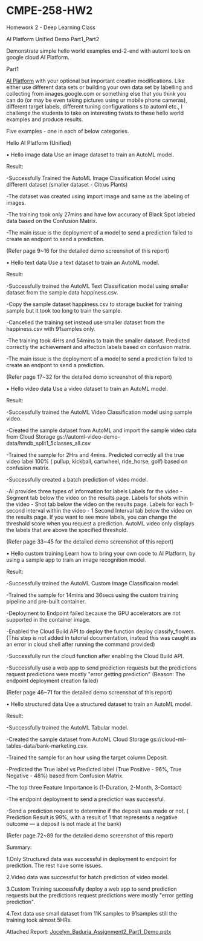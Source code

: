 # CMPE-258-HW2

Homework 2 - Deep Learning Class

AI Platform Unified Demo Part1_Part2 

Demonstrate simple hello world examples end-2-end with automl tools on google cloud AI Platform. 

Part1

[AI Platform](https://cloud.google.com/ai-platform-unified/docs/tutorials/) with your optional but important creative modifications.
Like either use different data sets or building your own data set by labelling and collecting from images.google.com or 
something else that you think you can do (or may be even taking pictures using ur mobile phone cameras), 
different target labels, different tuning configurations s to automl etc., 
I challenge the students to take on interesting twists to these hello world examples and produce results.

Five examples - one in each of below categories. 

Hello AI Platform (Unified)

•	Hello image data
  Use an image dataset to train an AutoML model.
  
  Result: 
  
  -Successfully Trained the AutoML Image Classification Model using different dataset (smaller dataset - Citrus Plants)
  
  -The dataset was created using import image and same as the labeling of images.
  
  -The training took only 27mins and have low accuracy of Black Spot labeled data based on the Confusion Matrix.
  
  -The main issue is the deployment of a model to send a prediction failed to create an endpont to send a prediction.
  
  (Refer page 9~16 for the detailed demo screenshot of this report)
 
•	Hello text data
  Use a text dataset to train an AutoML model.
  
  Result: 
  
  -Successfully trained the AutoML Text Classification model using smaller dataset from the sample data happiness.csv.
  
  -Copy the sample dataset happiness.csv to storage bucket for training sample but it took too long to train the sample.
  
  -Cancelled the training set instead use smaller dataset from the happiness.csv with 91samples only.
  
  -The training took 4Hrs and 54mins to train the smaller dataset. Predicted correctly the achievement and affection labels based on
  confusion matrix.
  
  -The main issue is the deployment of a model to send a prediction failed to create an endpont to send a prediction.
  
  (Refer page 17~32 for the detailed demo screenshot of this report)
  
•	Hello video data
  Use a video dataset to train an AutoML model.
  
  Result:
  
  -Successfully trained the AutoML Video Classification model using sample video.
  
  -Created the sample dataset from AutoML and import the sample video data from Cloud Storage gs://automl-video-demo-data/hmdb_split1_5classes_all.csv
  
  -Trained the sample for 2Hrs and 4mins. Predicted correctly all the true video label 100% ( pullup, kickball, cartwheel, ride_horse, golf) based on
  confusion matrix.
  
  -Successfully created a batch prediction of video model.
  
  -AI provides three types of information for labels
    Labels for the video - Segment tab below the video on the results page.
    Labels for shots within the video - Shot tab below the video on the results page.
    Labels for each 1-second interval within the video - 1 Second Interval tab below the video on the results page.
    If you want to see more labels, you can change the threshold score when you request a prediction. 
    AutoML video only displays the labels that are above the specified threshold.
    
   (Refer page 33~45 for the detailed demo screenshot of this report)
  
•	Hello custom training
  Learn how to bring your own code to AI Platform, by using a sample app to train an image recognition model.
  
  Result:
  
  -Successfully trained the AutoML Custom Image Classificaion model.
  
  -Trained the sample for 14mins and 36secs using the custom training pipeline and pre-built container.
  
  -Deployment to Endpoint failed because the GPU accelerators are not supported in the container image.
  
  -Enabled the Cloud Build API to deploy the function deploy classify_flowers.
   (This step is not added in tutorial documentation, instead this was caught as an error in cloud shell after running the command provided)
   
  -Successfully run the cloud function after enabling the Cloud Build API.
  
  -Successfully use a web app to send prediction requests but the predictions request predictions were mostly "error getting prediction"
   (Reason: The endpoint deployment creation failed)
   
   (Refer page 46~71 for the detailed demo screenshot of this report)
  
•	Hello structured data
  Use a structured dataset to train an AutoML model.
  
  Result:
  
  -Successfully trained the AutoML Tabular model.
  
  -Created the sample dataset from AutoML Cloud Storage gs://cloud-ml-tables-data/bank-marketing.csv.
  
  -Trained the sample for an hour using the target column Deposit.
  
  -Predicted the True label vs Predicted label (True Positive - 96%, True Negative - 48%) based from Confusion Matrix.
  
  -The top three Feature Importance is (1-Duration, 2-Month, 3-Contact)
  
  -The endpoint deployment to send a prediction was successful.
  
  -Send a prediction request to determine if the deposit was made or not.
   ( Prediction Result is 99%, with a result of 1 that represents a negative outcome — a deposit is not made at the bank)
   
   (Refer page 72~89 for the detailed demo screenshot of this report)
  
  Summary:
  
  1.Only Structured data was successful in deployment to endpoint for prediction. The rest have some issues.
  
  2.Video data was successful for batch prediction of video model.
  
  3.Custom Training successfully deploy a web app to send prediction requests but the predictions request predictions were mostly "error getting prediction".
  
  4.Text data use small dataset from 11K samples to 91samples still the training took almost 5HRs.
  
  Attached Report:
  [Jocelyn_Baduria_Assignment2_Part1_Demo.pptx](https://github.com/jocelynbaduria/Assignment_2-part1_assignment_2_part2/files/6052219/Jocelyn_Baduria_Assignment2_Part1_Demo.pptx)
